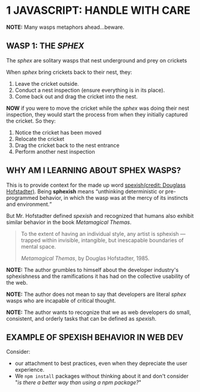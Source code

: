 # 1 JAVASCRIPT: HANDLE WITH CARE

**NOTE:** Many wasps metaphors ahead...beware.

## WASP 1: THE _SPHEX_

The _sphex_ are solitary wasps that nest underground and prey on crickets

When _sphex_ bring crickets back to their nest, they:

1. Leave the cricket outside.
2. Conduct a nest inspection (ensure everything is in its place).
3. Come back out and drag the cricket into the nest.

**NOW** if you were to move the cricket while the _sphex_ was doing their nest inspection, they would start the process from when they initially captured the cricket. So they:

1. Notice the cricket has been moved
2. Relocate the cricket
3. Drag the cricket back to the nest entrance
4. Perform another nest inspection

## WHY AM I LEARNING ABOUT SPHEX WASPS?

This is to provide context for the made up word [spexish(credit: Douglass Hofstadter)](https://www.worldwidewords.org/weirdwords/ww-sph3.htm). Being **sphexish** means <q>unthinking deterministic or pre-programmed behavior, in which the wasp was at the mercy of its instincts and environment.</q>

But Mr. Hofstadter defined _spexish_ and recognized that humans also exhibit similar behavior in the book <cite>Metamagical Themas</cite>.

<blockquote cite="https://www.worldwidewords.org/weirdwords/ww-sph3.htm">
  <p>To the extent of having an individual style, any artist is sphexish — trapped within invisible, intangible, but inescapable boundaries of mental space.</p>
  <cite>Metamagical Themas</cite>, by Douglas Hofstadter, 1985.
</blockquote>

**NOTE:** The author grumbles to himself about the developer industry's sphexishness and the ramifications it has had on the collective usability of the web.

**NOTE:** The author does not mean to say that developers are literal _sphex_ wasps who are incapable of critical thought.

**NOTE:** The author wants to recognize that we as web developers do small, consistent, and orderly tasks that can be defined as _spexish_.

## EXAMPLE OF SPEXISH BEHAVIOR IN WEB DEV

Consider:

- our attachment to best practices, even when they depreciate the user experience.
- We `npm install` packages without thinking about it and don't consider "_is there a better way than using a npm package?_"
